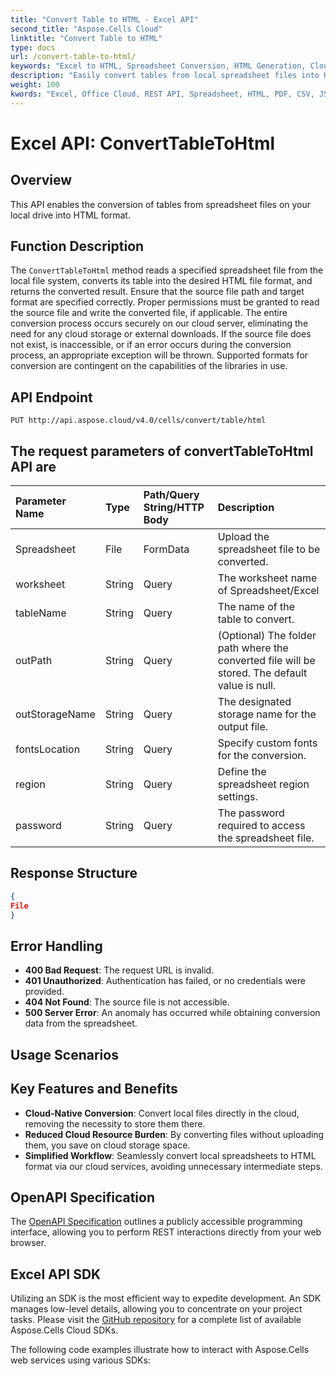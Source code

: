 ```yaml
---
title: "Convert Table to HTML - Excel API"
second_title: "Aspose.Cells Cloud"
linktitle: "Convert Table to HTML"
type: docs
url: /convert-table-to-html/
keywords: "Excel to HTML, Spreadsheet Conversion, HTML Generation, Cloud API, REST API, Convert Excel to HTML, Table to HTML, Document Conversion, Cloud Services"
description: "Easily convert tables from local spreadsheet files into HTML format using our cloud-based API."
weight: 100
kwords: "Excel, Office Cloud, REST API, Spreadsheet, HTML, PDF, CSV, JSON, Markdown, Match blank cells in Excel"
---
```


# **Excel API: ConvertTableToHtml**

## **Overview**

This API enables the conversion of tables from spreadsheet files on your local drive into HTML format.

## **Function Description**

The `ConvertTableToHtml` method reads a specified spreadsheet file from the local file system, converts its table into the desired HTML file format, and returns the converted result. Ensure that the source file path and target format are specified correctly. Proper permissions must be granted to read the source file and write the converted file, if applicable. The entire conversion process occurs securely on our cloud server, eliminating the need for any cloud storage or external downloads. If the source file does not exist, is inaccessible, or if an error occurs during the conversion process, an appropriate exception will be thrown. Supported formats for conversion are contingent on the capabilities of the libraries in use.

## **API Endpoint**

```http
PUT http://api.aspose.cloud/v4.0/cells/convert/table/html
```

## The request parameters of **convertTableToHtml** API are

| Parameter Name | Type | Path/Query String/HTTP Body | Description |
| :- | :- | :- | :- |
| Spreadsheet | File | FormData | Upload the spreadsheet file to be converted. |
| worksheet | String | Query | The worksheet name of Spreadsheet/Excel |
| tableName | String | Query | The name of the table to convert. |
| outPath | String | Query | (Optional) The folder path where the converted file will be stored. The default value is null. |
| outStorageName | String | Query | The designated storage name for the output file. |
| fontsLocation | String | Query | Specify custom fonts for the conversion. |
| region | String | Query | Define the spreadsheet region settings. |
| password | String | Query | The password required to access the spreadsheet file. |

## **Response Structure**

```json
{
File
}
```

## Error Handling

- **400 Bad Request**: The request URL is invalid.
- **401 Unauthorized**: Authentication has failed, or no credentials were provided.
- **404 Not Found**: The source file is not accessible.
- **500 Server Error**: An anomaly has occurred while obtaining conversion data from the spreadsheet.

## Usage Scenarios

## Key Features and Benefits

- **Cloud-Native Conversion**: Convert local files directly in the cloud, removing the necessity to store them there.
- **Reduced Cloud Resource Burden**: By converting files without uploading them, you save on cloud storage space.
- **Simplified Workflow**: Seamlessly convert local spreadsheets to HTML format via our cloud services, avoiding unnecessary intermediate steps.

## OpenAPI Specification

The [OpenAPI Specification](https://reference.aspose.cloud/cells/#/ConversionController/ConvertTableToHtml) outlines a publicly accessible programming interface, allowing you to perform REST interactions directly from your web browser.

## Excel API SDK

Utilizing an SDK is the most efficient way to expedite development. An SDK manages low-level details, allowing you to concentrate on your project tasks. Please visit the [GitHub repository](https://github.com/aspose-cells-cloud) for a complete list of available Aspose.Cells Cloud SDKs.

The following code examples illustrate how to interact with Aspose.Cells web services using various SDKs:
